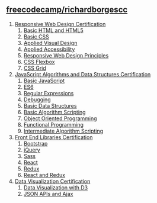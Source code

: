 ## [freecodecamp/richardborgescc](https://www.freecodecamp.org/richardborgescc)
1. [Responsive Web Design Certification](https://github.com/richardborgescc/myFreeCodeCamp/tree/master/1.Responsive_Web_Design_Certification#responsive-web-design-certification)
    1. [Basic HTML and HTML5](https://github.com/richardborgescc/myFreeCodeCamp/tree/master/1.Responsive_Web_Design_Certification#basic-html-and-html5)
    1. [Basic CSS](https://github.com/richardborgescc/myFreeCodeCamp/tree/master/1.Responsive_Web_Design_Certification#basic-css)
    1. [Applied Visual Design](https://github.com/richardborgescc/myFreeCodeCamp/tree/master/1.Responsive_Web_Design_Certification#applied-visual-design)
    1. [Applied Accessibility](https://github.com/richardborgescc/myFreeCodeCamp/tree/master/1.Responsive_Web_Design_Certification#applied-accessibility)
    1. [Responsive Web Design Principles](https://github.com/richardborgescc/myFreeCodeCamp/tree/master/1.Responsive_Web_Design_Certification#responsive-web-design-principles)
    1. [CSS Flexbox](https://github.com/richardborgescc/myFreeCodeCamp/tree/master/1.Responsive_Web_Design_Certification#css-flexbox)
    1. [CSS Grid](https://github.com/richardborgescc/myFreeCodeCamp/tree/master/1.Responsive_Web_Design_Certification#css-grid)
1. [JavaScript Algorithms and Data Structures Certification](https://github.com/richardborgescc/myfreecodecamp/tree/master/2.Javascript_Algorithms_And_Data_Structures_Certification)
    1. [Basic JavaScript](https://github.com/richardborgescc/myfreecodecamp/tree/master/2.Javascript_Algorithms_And_Data_Structures_Certification#basic-javascript)
    1. [ES6](https://github.com/richardborgescc/myfreecodecamp/tree/master/2.Javascript_Algorithms_And_Data_Structures_Certification#es6)
    1. [Regular Expressions](https://github.com/richardborgescc/myfreecodecamp/tree/master/2.Javascript_Algorithms_And_Data_Structures_Certification#regular-expressions)
    1. [Debugging](https://github.com/richardborgescc/myfreecodecamp/tree/master/2.Javascript_Algorithms_And_Data_Structures_Certification#debugging)
    1. [Basic Data Structures](https://github.com/richardborgescc/myfreecodecamp/tree/master/2.Javascript_Algorithms_And_Data_Structures_Certification#basic-data-structures)
    1. [Basic Algorithm Scripting](https://github.com/richardborgescc/myfreecodecamp/tree/master/2.Javascript_Algorithms_And_Data_Structures_Certification#basic-algorithm-scripting)
    1. [Object Oriented Programming](https://github.com/richardborgescc/myfreecodecamp/tree/master/2.Javascript_Algorithms_And_Data_Structures_Certification#object-oriented-programming)
    1. [Functional Programming](https://github.com/richardborgescc/myfreecodecamp/tree/master/2.Javascript_Algorithms_And_Data_Structures_Certification#functional-programming)
    1. [Intermediate Algorithm Scripting](https://github.com/richardborgescc/myfreecodecamp/tree/master/2.Javascript_Algorithms_And_Data_Structures_Certification#intermediate-algorithm-scripting)
1. [Front End Libraries Certification]()
    1. [Bootstrap]()
    1. [jQuery]()
    1. [Sass]()
    1. [React]()
    1. [Redux]()
    1. [React and Redux]()
1. [Data Visualization Certification]()
    1. [Data Visualization with D3]()
    1. [JSON APIs and Ajax]()